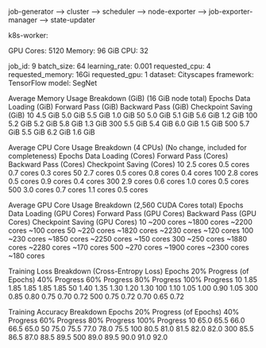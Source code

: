 job-generator --> cluster --> scheduler --> node-exporter --> job-exporter-manager --> state-updater

k8s-worker:

GPU Cores: 5120
Memory: 96 GiB
CPU: 32


job_id:             9
batch_size:         64
learning_rate:      0.001
requested_cpu:      4
requested_memory:   16Gi
requested_gpu:      1
dataset:            Cityscapes
framework:          TensorFlow
model:              SegNet

Average Memory Usage Breakdown (GiB) (16 GiB node total)
Epochs  Data Loading (GiB)  Forward Pass (GiB)  Backward Pass (GiB) Checkpoint Saving (GiB)
10      4.5 GiB             5.0 GiB             5.5 GiB             1.0 GiB
50      5.0 GiB             5.1 GiB             5.6 GiB             1.2 GiB
100     5.2 GiB             5.2 GiB             5.8 GiB             1.3 GiB
300     5.5 GiB             5.4 GiB             6.0 GiB             1.5 GiB
500     5.7 GiB             5.5 GiB             6.2 GiB             1.6 GiB

Average CPU Core Usage Breakdown (4 CPUs) (No change, included for completeness)
Epochs  Data Loading (Cores)    Forward Pass (Cores)    Backward Pass (Cores)   Checkpoint Saving (Cores)
10      2.5 cores               0.5 cores               0.7 cores               0.3 cores
50      2.7 cores               0.5 cores               0.8 cores               0.4 cores
100     2.8 cores               0.5 cores               0.9 cores               0.4 cores
300     2.9 cores               0.6 cores               1.0 cores               0.5 cores
500     3.0 cores               0.7 cores               1.1 cores               0.5 cores

Average GPU Core Usage Breakdown (2,560 CUDA Cores total)
Epochs  Data Loading (GPU Cores)	Forward Pass (GPU Cores)    Backward Pass (GPU Cores)   Checkpoint Saving (GPU Cores)
10      ~200 cores	                ~1800 cores                 ~2200 cores                 ~100 cores
50      ~220 cores	                ~1820 cores                 ~2230 cores                 ~120 cores
100     ~230 cores	                ~1850 cores                 ~2250 cores                 ~150 cores
300     ~250 cores	                ~1880 cores                 ~2280 cores                 ~170 cores
500     ~270 cores	                ~1900 cores                 ~2300 cores                 ~180 cores

Training Loss Breakdown (Cross-Entropy Loss)
Epochs  20% Progress (of Epochs)    40% Progress    60% Progress    80% Progress    100% Progress
10      1.85                        1.85            1.85            1.85            1.85
50      1.40                        1.35            1.30            1.20            1.30
100     1.10                        1.05            1.00            0.90            1.05
300     0.85                        0.80            0.75            0.70            0.72
500     0.75                        0.72            0.70            0.65            0.72

Training Accuracy Breakdown
Epochs  20% Progress (of Epochs)    40% Progress    60% Progress    80% Progress    100% Progress
10      65.0                        65.5            66.0            66.5            65.0
50      75.0                        75.5            77.0            78.0            75.5
100     80.5                        81.0            81.5            82.0            82.0
300     85.5                        86.5            87.0            88.5            89.5
500     89.0                        89.5            90.0            91.0            92.0

